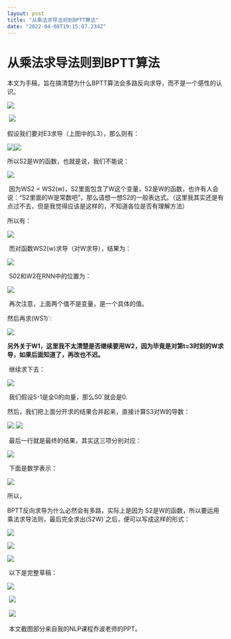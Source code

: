 ```yaml
---
layout: post
title: "从乘法求导法则到BPTT算法"
date: "2022-04-08T19:15:07.234Z"
---
```

从乘法求导法则到BPTT算法
==============

本文为手稿，旨在搞清楚为什么BPTT算法会多路反向求导，而不是一个感性的认识。

![](https://img2022.cnblogs.com/blog/2724624/202204/2724624-20220408204958303-1309998013.png)

 ![](https://img2022.cnblogs.com/blog/2724624/202204/2724624-20220408205024086-854398301.png)

假设我们要对E3求导（上图中的L3），那么则有：

![](https://img2022.cnblogs.com/blog/2724624/202204/2724624-20220408202412487-315248265.png)![](https://img2022.cnblogs.com/blog/2724624/202204/2724624-20220408202649623-1558592935.png)

所以S2是W的函数，也就是说，我们不能说：

![](https://img2022.cnblogs.com/blog/2724624/202204/2724624-20220408202926413-1881162820.png)

 因为WS2 = WS2(w)，S2里面包含了W这个变量，S2是W的函数，也许有人会说：“S2里面的W是常数吧”，那么请想一想S2的一般表达式。（这里我其实还是有点过不去，但是我觉得应该是这样的，不知道各位是否有理解方法）

所以有：

![](https://img2022.cnblogs.com/blog/2724624/202204/2724624-20220408203304753-897841804.png)

 而对函数WS2(w)求导（对W求导），结果为：

![](https://img2022.cnblogs.com/blog/2724624/202204/2724624-20220408203543070-162381845.png)

 S02和W2在RNN中的位置为：

![](https://img2022.cnblogs.com/blog/2724624/202204/2724624-20220408205146043-1243887026.png)

 再次注意，上面两个值不是变量，是一个具体的值。

然后再求(WS1)\`:

![](https://img2022.cnblogs.com/blog/2724624/202204/2724624-20220408204332439-130392131.png)

**另外关于W1，这里我不太清楚是否继续要用W2，因为毕竟是对第t=3时刻的W求导，如果后面知道了，再改也不迟。**

 继续求下去：

![](https://img2022.cnblogs.com/blog/2724624/202204/2724624-20220408204615075-1202874952.png)

 我们假设S-1是全0的向量，那么S0\`就会是0.

然后，我们把上面分开求的结果合并起来，直接计算S3对W的导数：

![](https://img2022.cnblogs.com/blog/2724624/202204/2724624-20220408210353647-1477181988.png) ![](https://img2022.cnblogs.com/blog/2724624/202204/2724624-20220408210424175-1820926028.png)

 最后一行就是最终的结果，其实这三项分别对应：

![](https://img2022.cnblogs.com/blog/2724624/202204/2724624-20220408210645766-1005364060.png)

 下面是数学表示： 

![](https://img2022.cnblogs.com/blog/2724624/202204/2724624-20220408210533275-2123465815.png)

所以，

BPTT反向求导为什么必然会有多路，实际上是因为 S2是W的函数，所以要运用乘法求导法则，最后完全求出(S2W)\`之后，便可以写成这样的形式：

![](https://img2022.cnblogs.com/blog/2724624/202204/2724624-20220408204958303-1309998013.png)

![](https://img2022.cnblogs.com/blog/2724624/202204/2724624-20220408210056129-1300194391.png)

![](https://img2022.cnblogs.com/blog/2724624/202204/2724624-20220408211026233-41349331.png)

 以下是完整草稿：

![](https://img2022.cnblogs.com/blog/2724624/202204/2724624-20220408211536468-1367518145.jpg)

 ![](https://img2022.cnblogs.com/blog/2724624/202204/2724624-20220408211559807-1048386676.jpg)

 ![](https://img2022.cnblogs.com/blog/2724624/202204/2724624-20220408211612793-1998588066.jpg)

 本文截图部分来自我的NLP课程乔波老师的PPT。